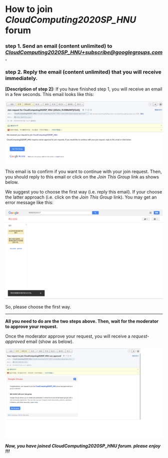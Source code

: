# How to join *CloudComputing2020SP_HNU* forum

### step 1. Send an email (content unlimited) to ***CloudComputing2020SP_HNU+subscribe@googlegroups.com***.

### step 2. Reply the email (content unlimited) that you will receive immediately. 

**[Description of step 2]:** If you have finished step 1, you will receive an email in a few seconds. This email looks like this:

<div align=center>

![rq_confirm_email](img/rq_confirm_email.png "the join request confirmation email")
</div>

This email is to confirm if you want to continue with your join request. Then, you should reply to this email or click on the *Join This Group* link as shows below. 

We suggest you to choose the first way (i.e. reply this email). If your choose the latter approach (i.e. click on the *Join This Group* link). You may get an error message like this: 

<div align=center>

![link_error](img/link_error.png "error message")
</div>

So, please choose the first way.

---

**All you need to do are the two steps above. Then, wait for the moderator to approve your request.**

Once the moderator approve your request, you will receive a *request-approved* email (show as below). 

<div align=center>

![request_approved](img/request_approved.png "request_approved email")
</div>

***Now, you have joined *CloudComputing2020SP_HNU* forum. please enjoy !!!***